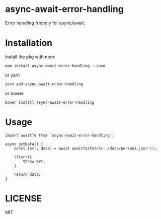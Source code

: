 # async-await-error-handling

Error handling friendly for async/await.

# Installation
Install the pkg with npm:

```
npm install async-await-error-handling --save
```

or yarn

```
yarn add async-await-error-handling
```

or bower

```
bower install async-await-error-handling
```

# Usage

```
import awaitTo from 'async-await-error-handling';

async getData() {
    const [err, data] = await awaitTo(fetch('./data/person2.json'));
    
    if(err){
        throw err;
    }

    return data;
}
```

# LICENSE
MIT
